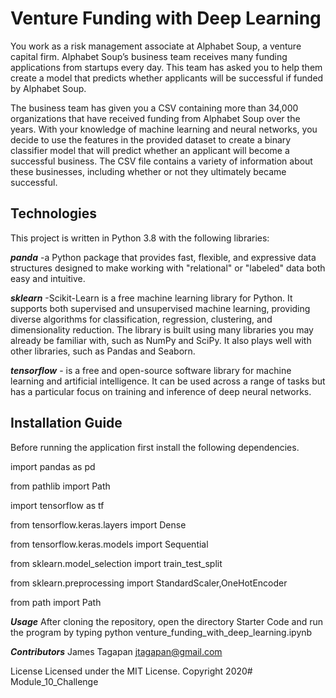 # Venture Funding with Deep Learning

You work as a risk management associate at Alphabet Soup, a venture capital firm. Alphabet Soup’s business team receives many funding applications from startups every day. This team has asked you to help them create a model that predicts whether applicants will be successful if funded by Alphabet Soup.

The business team has given you a CSV containing more than 34,000 organizations that have received funding from Alphabet Soup over the years. With your knowledge of machine learning and neural networks, you decide to use the features in the provided dataset to create a binary classifier model that will predict whether an applicant will become a successful business. The CSV file contains a variety of information about these businesses, including whether or not they ultimately became successful.

## Technologies
This project is written in Python 3.8 with the following libraries:

***panda*** -a Python package that provides fast, flexible, and expressive data structures designed to make working with "relational" or "labeled" data both easy and intuitive.

***sklearn*** -Scikit-Learn is a free machine learning library for Python. It supports both supervised and unsupervised machine learning, providing diverse algorithms for classification, regression, clustering, and dimensionality reduction. The library is built using many libraries you may already be familiar with, such as NumPy and SciPy. It also plays well with other libraries, such as Pandas and Seaborn.

***tensorflow*** - is a free and open-source software library for machine learning and artificial intelligence. It can be used across a range of tasks but has a particular focus on training and inference of deep neural networks.


## Installation Guide
Before running the application first install the following dependencies.

import pandas as pd

from pathlib import Path

import tensorflow as tf

from tensorflow.keras.layers import Dense

from tensorflow.keras.models import Sequential

from sklearn.model_selection import train_test_split

from sklearn.preprocessing import StandardScaler,OneHotEncoder

from path import Path



***Usage***
After cloning the repository, open the directory Starter Code and run the program by typing python venture_funding_with_deep_learning.ipynb

***Contributors***
James Tagapan
jtagapan@gmail.com

License
Licensed under the MIT License. Copyright 2020# Module_10_Challenge
